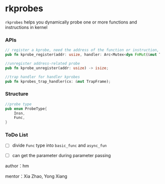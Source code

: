# rkprobes
`rkprobes` helps you dynamically probe one or more functions and instructions in kernel

### APIs

```rust
// register a kprobe, need the address of the function or instruction, two handler functions and the type you want to probe
pub fn kprobe_register(addr: usize, handler: Arc<Mutex<dyn FnMut(&mut TrapFrame) + Send>>, post_handler: Option<Arc<Mutex<dyn FnMut(&mut TrapFrame) + Send>>>, probe_type: ProbeType) -> isize ;

//unregister address-related probe
pub fn kprobe_unregister(addr: usize) -> isize;

//trap handler for handler kprobes
pub fn kprobes_trap_handler(cx: &mut TrapFrame);
```

### Structure

```rust
//probe type
pub enum ProbeType{
    Insn,
    Func,
}
```

### ToDo List

- [ ] divide `Func` type into `basic_func` and `async_fun`
- [ ] can get the parameter during parameter passing





author：hm

mentor：Xia Zhao, Yong Xiang

